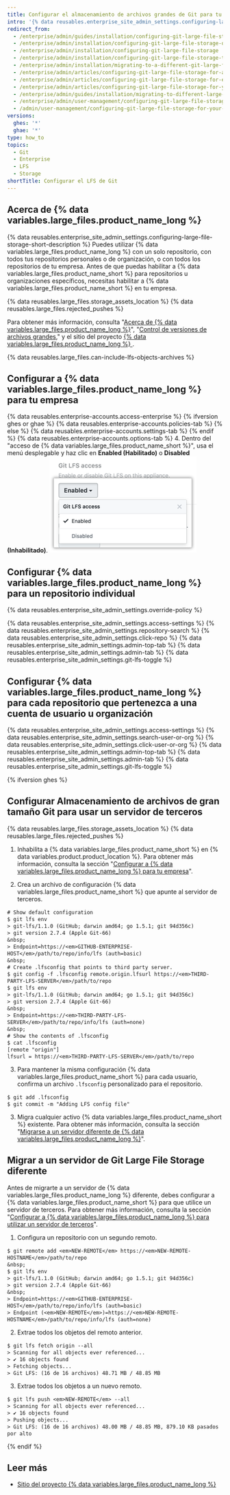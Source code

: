 ```yaml
---
title: Configurar el almacenamiento de archivos grandes de Git para tu empresa
intro: '{% data reusables.enterprise_site_admin_settings.configuring-large-file-storage-short-description %}'
redirect_from:
  - /enterprise/admin/guides/installation/configuring-git-large-file-storage-on-github-enterprise
  - /enterprise/admin/installation/configuring-git-large-file-storage-on-github-enterprise-server
  - /enterprise/admin/installation/configuring-git-large-file-storage
  - /enterprise/admin/installation/configuring-git-large-file-storage-to-use-a-third-party-server
  - /enterprise/admin/installation/migrating-to-a-different-git-large-file-storage-server
  - /enterprise/admin/articles/configuring-git-large-file-storage-for-a-repository
  - /enterprise/admin/articles/configuring-git-large-file-storage-for-every-repository-owned-by-a-user-account-or-organization
  - /enterprise/admin/articles/configuring-git-large-file-storage-for-your-appliance
  - /enterprise/admin/guides/installation/migrating-to-different-large-file-storage-server
  - /enterprise/admin/user-management/configuring-git-large-file-storage-for-your-enterprise
  - /admin/user-management/configuring-git-large-file-storage-for-your-enterprise
versions:
  ghes: '*'
  ghae: '*'
type: how_to
topics:
  - Git
  - Enterprise
  - LFS
  - Storage
shortTitle: Configurar el LFS de Git
---
```


## Acerca de {% data variables.large_files.product_name_long %}

{% data reusables.enterprise_site_admin_settings.configuring-large-file-storage-short-description %} Puedes utilizar {% data variables.large_files.product_name_long %} con un solo repositorio, con todos tus repositorios personales o de organización, o con todos los repositorios de tu empresa. Antes de que puedas habilitar a {% data variables.large_files.product_name_short %} para repositorios u organizaciones específicos, necesitas habilitar a {% data variables.large_files.product_name_short %} en tu empresa.

{% data reusables.large_files.storage_assets_location %}
{% data reusables.large_files.rejected_pushes %}

Para obtener más información, consulta "[Acerca de {% data variables.large_files.product_name_long %}](/articles/about-git-large-file-storage)", "[Control de versiones de archivos grandes](/enterprise/user/articles/versioning-large-files/)," y el sitio del proyecto [{% data variables.large_files.product_name_long %} ](https://git-lfs.github.com/).

{% data reusables.large_files.can-include-lfs-objects-archives %}

## Configurar a {% data variables.large_files.product_name_long %} para tu empresa

{% data reusables.enterprise-accounts.access-enterprise %}
{% ifversion ghes or ghae %}
{% data reusables.enterprise-accounts.policies-tab %}
{% else %}
{% data reusables.enterprise-accounts.settings-tab %}
{% endif %}
{% data reusables.enterprise-accounts.options-tab %}
4. Dentro del "acceso de {% data variables.large_files.product_name_short %}", usa el menú desplegable y haz clic en **Enabled (Habilitado)** o **Disabled (Inhabilitado)**. ![Acceso a LFS de Git](/assets/images/enterprise/site-admin-settings/git-lfs-admin-center.png)

## Configurar {% data variables.large_files.product_name_long %} para un repositorio individual

{% data reusables.enterprise_site_admin_settings.override-policy %}

{% data reusables.enterprise_site_admin_settings.access-settings %}
{% data reusables.enterprise_site_admin_settings.repository-search %}
{% data reusables.enterprise_site_admin_settings.click-repo %}
{% data reusables.enterprise_site_admin_settings.admin-top-tab %}
{% data reusables.enterprise_site_admin_settings.admin-tab %}
{% data reusables.enterprise_site_admin_settings.git-lfs-toggle %}

## Configurar {% data variables.large_files.product_name_long %} para cada repositorio que pertenezca a una cuenta de usuario u organización

{% data reusables.enterprise_site_admin_settings.access-settings %}
{% data reusables.enterprise_site_admin_settings.search-user-or-org %}
{% data reusables.enterprise_site_admin_settings.click-user-or-org %}
{% data reusables.enterprise_site_admin_settings.admin-top-tab %}
{% data reusables.enterprise_site_admin_settings.admin-tab %}
{% data reusables.enterprise_site_admin_settings.git-lfs-toggle %}

{% ifversion ghes %}
## Configurar Almacenamiento de archivos de gran tamaño Git para usar un servidor de terceros

{% data reusables.large_files.storage_assets_location %}
{% data reusables.large_files.rejected_pushes %}

1. Inhabilita a {% data variables.large_files.product_name_short %} en {% data variables.product.product_location %}. Para obtener más información, consulta la sección "[Configurar a {% data variables.large_files.product_name_long %} para tu empresa](#configuring-git-large-file-storage-for-your-enterprise)".

2. Crea un archivo de configuración {% data variables.large_files.product_name_short %} que apunte al servidor de terceros.
  ```shell
  # Show default configuration
  $ git lfs env
  > git-lfs/1.1.0 (GitHub; darwin amd64; go 1.5.1; git 94d356c)
  > git version 2.7.4 (Apple Git-66)
  &nbsp;
  > Endpoint=https://<em>GITHUB-ENTERPRISE-HOST</em>/path/to/repo/info/lfs (auth=basic)
  &nbsp;
  # Create .lfsconfig that points to third party server.
  $ git config -f .lfsconfig remote.origin.lfsurl https://<em>THIRD-PARTY-LFS-SERVER</em>/path/to/repo
  $ git lfs env
  > git-lfs/1.1.0 (GitHub; darwin amd64; go 1.5.1; git 94d356c)
  > git version 2.7.4 (Apple Git-66)
  &nbsp;
  > Endpoint=https://<em>THIRD-PARTY-LFS-SERVER</em>/path/to/repo/info/lfs (auth=none)
  &nbsp;
  # Show the contents of .lfsconfig
  $ cat .lfsconfig
  [remote "origin"]
  lfsurl = https://<em>THIRD-PARTY-LFS-SERVER</em>/path/to/repo
  ```

3. Para mantener la misma configuración {% data variables.large_files.product_name_short %} para cada usuario, confirma un archivo `.lfsconfig` personalizado para el repositorio.
  ```shell
  $ git add .lfsconfig
  $ git commit -m "Adding LFS config file"
  ```
3. Migra cualquier activo {% data variables.large_files.product_name_short %} existente. Para obtener más información, consulta la sección "[Migrarse a un servidor diferente de {% data variables.large_files.product_name_long %}](#migrating-to-a-different-git-large-file-storage-server)".

## Migrar a un servidor de Git Large File Storage diferente

Antes de migrarte a un servidor de {% data variables.large_files.product_name_long %} diferente, debes configurar a {% data variables.large_files.product_name_short %} para que utilice un servidor de terceros. Para obtener más información, consulta la sección "[Configurar a {% data variables.large_files.product_name_long %} para utilizar un servidor de terceros](#configuring-git-large-file-storage-to-use-a-third-party-server)".

1. Configura un repositorio con un segundo remoto.
  ```shell
  $ git remote add <em>NEW-REMOTE</em> https://<em>NEW-REMOTE-HOSTNAME</em>/path/to/repo
  &nbsp;
  $ git lfs env
  > git-lfs/1.1.0 (GitHub; darwin amd64; go 1.5.1; git 94d356c)
  > git version 2.7.4 (Apple Git-66)
  &nbsp;
  > Endpoint=https://<em>GITHUB-ENTERPRISE-HOST</em>/path/to/repo/info/lfs (auth=basic)
  > Endpoint (<em>NEW-REMOTE</em>)=https://<em>NEW-REMOTE-HOSTNAME</em>/path/to/repo/info/lfs (auth=none)
  ```

2. Extrae todos los objetos del remoto anterior.
  ```shell
  $ git lfs fetch origin --all
  > Scanning for all objects ever referenced...
  > ✔ 16 objects found
  > Fetching objects...
  > Git LFS: (16 de 16 archivos) 48.71 MB / 48.85 MB
  ```

3. Extrae todos los objetos a un nuevo remoto.
  ```shell
  $ git lfs push <em>NEW-REMOTE</em> --all
  > Scanning for all objects ever referenced...
  > ✔ 16 objects found
  > Pushing objects...
  > Git LFS: (16 de 16 archivos) 48.00 MB / 48.85 MB, 879.10 KB pasados por alto
  ```
{% endif %}

## Leer más

- [Sitio del proyecto {% data variables.large_files.product_name_long %}](https://git-lfs.github.com/)
